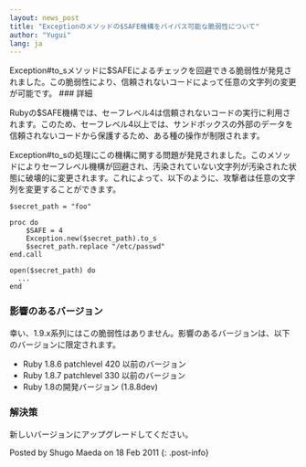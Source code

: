 ```yaml
---
layout: news_post
title: "Exceptionのメソッドの$SAFE機構をバイパス可能な脆弱性について"
author: "Yugui"
lang: ja
---
```


 Exception#to\_sメソッドに$SAFEによるチェックを回避できる脆弱性が発見されました。この脆弱性により、信頼されないコードによって任意の文字列の変更が可能です。 ### 詳細

Rubyの$SAFE機構では、セーフレベル4は信頼されないコードの実行に利用されます。このため、セーフレベル4以上では、サンドボックスの外部のデータを信頼されないコードから保護するため、ある種の操作が制限されます。

Exception#to\_sの処理にこの機構に関する問題が発見されました。このメソッドによりセーフレベル機構が回避され、汚染されていない文字列が汚染された状態に破壊的に変更されます。これによって、以下のように、攻撃者は任意の文字列を変更することができます。

    $secret_path = "foo"
    
    proc do
        $SAFE = 4
        Exception.new($secret_path).to_s
        $secret_path.replace "/etc/passwd"
    end.call
    
    open($secret_path) do
      ...
    end

### 影響のあるバージョン

幸い、1.9.x系列にはこの脆弱性はありません。影響のあるバージョンは、以下のバージョンに限定されます。

* Ruby 1.8.6 patchlevel 420 以前のバージョン
* Ruby 1.8.7 patchlevel 330 以前のバージョン
* Ruby 1.8の開発バージョン (1.8.8dev)

### 解決策

新しいバージョンにアップグレードしてください。

Posted by Shugo Maeda on 18 Feb 2011
{: .post-info}

